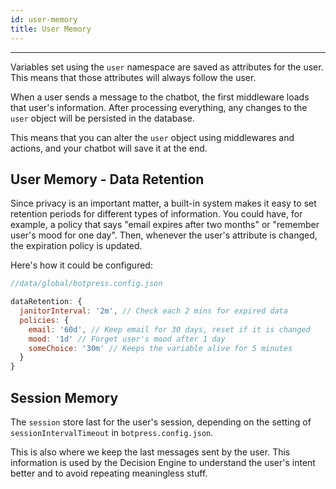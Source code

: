 ```yaml
---
id: user-memory
title: User Memory
---
```


--------------------

Variables set using the `user` namespace are saved as attributes for the user. This means that those attributes will always follow the user.

When a user sends a message to the chatbot, the first middleware loads that user's information. After processing everything, any changes to the `user` object will be persisted in the database.

This means that you can alter the `user` object using middlewares and actions, and your chatbot will save it at the end.

## User Memory - Data Retention

Since privacy is an important matter, a built-in system makes it easy to set retention periods for different types of information. You could have, for example, a policy that says "email expires after two months" or "remember user's mood for one day". Then, whenever the user's attribute is changed, the expiration policy is updated.

Here's how it could be configured:

```js
//data/global/botpress.config.json

dataRetention: {
  janitorInterval: '2m', // Check each 2 mins for expired data
  policies: {
    email: '60d', // Keep email for 30 days, reset if it is changed
    mood: '1d' // Forget user's mood after 1 day
    someChoice: '30m' // Keeps the variable alive for 5 minutes
  }
}
```

## Session Memory

The `session` store last for the user's session, depending on the setting of `sessionIntervalTimeout` in `botpress.config.json`.

This is also where we keep the last messages sent by the user. This information is used by the Decision Engine to understand the user's intent better and to avoid repeating meaningless stuff.